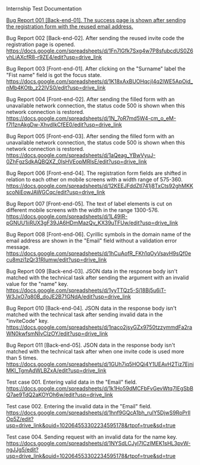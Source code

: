 Internship Test Documentation

<a href="https://docs.google.com/spreadsheets/d/1RLyIneYOWRytbx3LyRzOx9SPPTmG_Q41-LPbeXGAhew/edit?usp=drive_link">Bug Report 001 [Back-end-01]. The success page is shown after sending the registration form with the reused email address.</a>



Bug Report 002 [Back-end-02]. After sending the reused invite code the registration page is opened.
https://docs.google.com/spreadsheets/d/1Fn7lGfk7Sxg4w7P8sfubcdUS0Z6yhLiAXcfR8-r9ZE4/edit?usp=drive_link


Bug Report 003 [Front-end-01]. After clicking on the "Surname" label the "Fist name" field is got the focus state.
https://docs.google.com/spreadsheets/d/1K18xAxBUOHqcjI4q2lWE5ApOid_nMb4KOtb_z22IVS0/edit?usp=drive_link


Bug Report 004 [Front-end-02]. After sending the filled form with an unavailable network connection, the status code 500 is shown when this network connection is restored.
https://docs.google.com/spreadsheets/d/1N_7oR7md5W4-cm_o_eM-f7l1znAkgDw-XhvdIkCfEE0/edit?usp=drive_link


Bug Report 005 [Front-end-03]. After sending the filled form with an unavailable network connection, the status code 500 is shown when this network connection is restored.
https://docs.google.com/spreadsheets/d/1aQeag_YBwVyuJ-0ZhFgzSdkAQBQXZ_0IsHVEopMRlsE/edit?usp=drive_link

Bug Report 006 [Front-end-04]. The registration form fields are shifted in relation to each other on mobile screens with a width range of 575-360.
https://docs.google.com/spreadsheets/d/12KEEJFddZtl741j8TxCts92ghMKKscoNiEowJAWGCqc/edit?usp=drive_link


Bug Report 007 [Front-end-05]. The text of label elements is cut on different mobile screens with the width in the range 1300-576.
https://docs.google.com/spreadsheets/d/1L49IR-pGNUU1iiRUX3gF39JA6HDmMazQv_KX39uTFUw/edit?usp=drive_link


Bug Report 008 [Front-end-06]. Cyrillic symbols in the domain name of the email address are shown in the "Email" field without a validation error message.
https://docs.google.com/spreadsheets/d/1hCuAofR_FKh1qOyVsavH9sQf0ecu8mzi1zQr31RIumw/edit?usp=drive_link

Bug Report 009 [Back-end-03]. JSON data in the response body isn't matched with the technical task after sending the argument with an invalid value for the "name" key.
https://docs.google.com/spreadsheets/d/1yyTTQz5-Sj18Bj5u6iT-W3JxO7q80B_doJE2B71GNdA/edit?usp=drive_link

Bug Report 010 [Back-end-04]. JSON data in the response body isn't matched with the technical task after sending invalid data in the "inviteCode" key.
https://docs.google.com/spreadsheets/d/1naco2jsyGZx9750tzzymmdFa2raWN0kwfsmNIvClzOY/edit?usp=drive_link

Bug Report 011 [Back-end-05]. JSON data in the response body isn't matched with the technical task after when one invite code is used more than 5 times.
https://docs.google.com/spreadsheets/d/1GUh7iq5HOQi4Y1UEAvH2Tiz7EjniMKI_TgmAdWLBZxA/edit?usp=drive_link

Test case 001. Entering valid data in the "Email" field.
https://docs.google.com/spreadsheets/d/1k1Ho59dMCFbFvGevWtq7IEgSbBQ7ae9TdQ2aKOYOh6w/edit?usp=drive_link

Test case 002. Entering the invalid data in the "Email" field.
https://docs.google.com/spreadsheets/d/1hnf9GQcA1bh_rulY5DjwS9RoPrIlOp5Z/edit?usp=drive_link&ouid=102064553302234595178&rtpof=true&sd=true

Test case 004. Sending request with an invalid data for the name key.
https://docs.google.com/spreadsheets/d/1NYSdLCJyl7ICzIMEK1sHL3pvW-ngJJg5/edit?usp=drive_link&ouid=102064553302234595178&rtpof=true&sd=true









